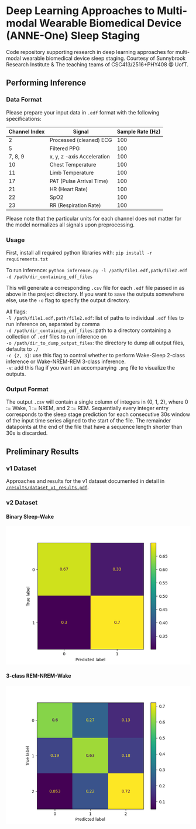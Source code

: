 # Deep Learning Approaches to Multi-modal Wearable Biomedical Device (ANNE-One) Sleep Staging
Code repository supporting research in deep learning approaches for multi-modal wearable biomedical device sleep staging. Courtesy of Sunnybrook Research Institute &amp; The teaching teams of CSC413/2516+PHY408 @ UofT.

## Performing Inference
### Data Format
Please prepare your input data in `.edf` format with the following specifications:

| Channel Index | Signal                     | Sample Rate (Hz) |
|---------------|----------------------------|------------------|
| 2             | Processed (cleaned) ECG    | 100              |
| 5             | Filtered PPG               | 100              |
| 7, 8, 9       | x, y, z -axis Acceleration | 100              |
| 10            | Chest Temperature          | 100              |
| 11            | Limb Temperature           | 100              |
| 17            | PAT (Pulse Arrival Time)   | 100              |
| 21            | HR (Heart Rate)            | 100              |
| 22            | SpO2                       | 100              |
| 23            | RR (Respiration Rate)      | 100              |

Please note that the particular units for each channel does not matter for the model normalizes all signals upon preprocessing.

### Usage
First, install all required python libraries with:
`pip install -r requirements.txt`

To run inference:
`python inference.py -l /path/file1.edf,path/file2.edf -d /path/dir_containing_edf_files`

This will generate a corresponding `.csv` file for each `.edf` file passed in as above in the project directory. 
If you want to save the outputs somewhere else, use the `-o` flag to specify the output directory.

All flags:\
`-l /path/file1.edf,path/file2.edf`: list of paths to individual `.edf` files to run inference on, separated by comma\
`-d /path/dir_containing_edf_files`: path to a directory containing a collection of `.edf` files to run inference on\
`-o /path/dir_to_dump_output_files`: the directory to dump all output files, defaults to `./`
\
`-c {2, 3}`: use this flag to control whether to perform Wake-Sleep 2-class inference or Wake-NREM-REM 3-class inference.
\
`-v`: add this flag if you want an accompanying `.png` file to visualize the outputs.

### Output Format
The output `.csv` will contain a single column of integers in {0, 1, 2}, where 0 := Wake, 1 := NREM, and 2 := REM.
Sequentially every integer entry corresponds to the sleep stage prediction for each consecutive 30s window of the input time series aligned to the start of the file.
The remainder datapoints at the end of the file that have a sequence length shorter than 30s is discarded.

## Preliminary Results
### v1 Dataset
Approaches and results for the v1 dataset documented in detail in [`/results/dataset_v1_results.pdf`](./results/dataset_v1_results.pdf).

### v2 Dataset
#### Binary Sleep-Wake
![](./results/2-class-best-result.png)
#### 3-class REM-NREM-Wake
![](./results/3-class-best-result.png)



